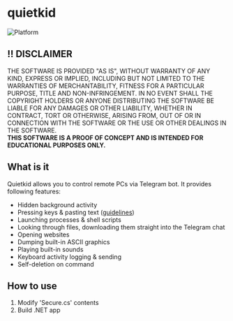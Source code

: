 # quietkid
![Platform](https://img.shields.io/badge/platform-Windows-blue)
## ‼️ DISCLAIMER
THE SOFTWARE IS PROVIDED "AS IS", WITHOUT WARRANTY OF ANY KIND, EXPRESS OR
IMPLIED, INCLUDING BUT NOT LIMITED TO THE WARRANTIES OF MERCHANTABILITY,
FITNESS FOR A PARTICULAR PURPOSE, TITLE AND NON-INFRINGEMENT. IN NO EVENT
SHALL THE COPYRIGHT HOLDERS OR ANYONE DISTRIBUTING THE SOFTWARE BE LIABLE
FOR ANY DAMAGES OR OTHER LIABILITY, WHETHER IN CONTRACT, TORT OR OTHERWISE,
ARISING FROM, OUT OF OR IN CONNECTION WITH THE SOFTWARE OR THE USE OR OTHER
DEALINGS IN THE SOFTWARE.\
__THIS SOFTWARE IS A PROOF OF CONCEPT AND IS INTENDED FOR EDUCATIONAL PURPOSES ONLY.__
## What is it
Quietkid allows you to control remote PCs via Telegram bot. It provides following features:
- Hidden background activity
- Pressing keys & pasting text ([guidelines](https://docs.microsoft.com/en-us/dotnet/api/system.windows.forms.sendkeys?redirectedfrom=MSDN&view=net-5.0))
- Launching processes & shell scripts
- Looking through files, downloading them straight into the Telegram chat
- Opening websites
- Dumping built-in ASCII graphics
- Playing built-in sounds
- Keyboard activity logging & sending
- Self-deletion on command
## How to use
1. Modify 'Secure.cs' contents
2. Build .NET app

